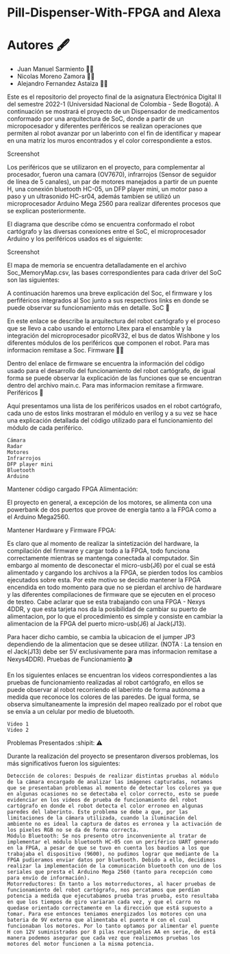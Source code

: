 # Pill-Dispenser-With-FPGA and Alexa

# Autores 🖋️

* Juan Manuel Sarmiento 🧑‍🔧
* Nicolas Moreno Zamora 🧑‍💻
* Alejandro Fernandez Astaiza 🧑‍💼

Este es el repositorio del proyecto final de la asignatura Electrónica Digital II del semestre 2022-1 (Universidad Nacional de Colombia - Sede Bogotá). A continuación se mostrará el proyecto de un Dispensador de medicamentos conformado por una arquitectura de SoC, donde a partir de un micropocesador y diferentes periféricos se realizan operaciones que permiten al robot avanzar por un laberinto con el fin de identificar y mapear en una matriz los muros encontrados y el color correspondiente a estos.

Screenshot

Los periféricos que se utilizaron en el proyecto, para complementar al procesador, fueron una camara (OV7670), infrarrojos (Sensor de seguidor de línea de 5 canales), un par de motores manejados a partir de un puente H, una conexión bluetooth HC-05, un DFP player mini, un motor paso a paso y un ultrasonido HC-sr04, además tambien se utilizó un microprocesador Arduino Mega 2560 para realizar diferentes procesos que se explican posteriormente.

El diagrama que describe cómo se encuentra conformado el robot cartógrafo y las diversas conexiones entre el SoC, el microprocesador Arduino y los periféricos usados es el siguiente:

Screenshot

El mapa de memoria se encuentra detalladamente en el archivo Soc_MemoryMap.csv, las bases correspondientes para cada driver del SoC son las siguientes:

A continuación haremos una breve explicación del Soc, el firmware y los perfiféricos integrados al Soc junto a sus respectivos links en donde se puede observar su funcionamiento más en detalle.
SoC 🤖

En este enlace se describe la arquitectura del robot cartógrafo y el proceso que se llevo a cabo usando el entorno Litex para el ensamble y la integración del microprocesador picoRV32, el bus de datos Wishbone y los diferentes módulos de los periféricos que componen el robot. Para mas informacion remitase a Soc.
Firmware 👨‍💻

Dentro del enlace de firmware se encuentra la información del código usado para el desarrollo del funcionamiento del robot cartógrafo, de igual forma se puede observar la explicación de las funciones que se encuentran dentro del archivo main.c. Para mas informacion remitase a firmware.
Periféricos 🔌

Aquí presentamos una lista de los periféricos usados en el robot cartógrafo, cada uno de estos links mostraran el módulo en verilog y a su vez se hace una explicación detallada del código utilizado para el funcionamiento del módulo de cada periférico.

    Cámara
    Radar
    Motores
    Infrarrojos
    DFP player mini
    Bluetooth
    Arduino

Mantener código cargado FPGA
Alimentación:

El proyecto en general, a excepción de los motores, se alimenta con una powerbank de dos puertos que provee de energía tanto a la FPGA como a el Arduino Mega2560.

Mantener Hardware y Firmware FPGA:

Es claro que al momento de realizar la sintetización del hardware, la compilación del firmware y cargar todo a la FPGA, todo funciona correctamente mientras se mantenga conectada al computador. Sin embargo al momento de desconectar el micro-usb(J6) por el cual se está alimentado y cargando los archivos a la FPGA, se pierden todos los cambios ejecutados sobre esta. Por este motivo se decidio mantener la FPGA encendida en todo momento para que no se pierdan el archivo de hardware y las diferentes compilaciones de firmware que se ejecuten en el proceso de testeo. Cabe aclarar que se esta trabajando con una FPGA - Nexys 4DDR, y que esta tarjeta nos da la posibilidad de cambiar su puerto de alimentacion, por lo que el procedimiento es simple y consiste en cambiar la alimentacion de la FPGA del puerto micro-usb(J6) al Jack(J13).

Para hacer dicho cambio, se cambia la ubicacion de el jumper JP3 dependiendo de la alimentacion que se desee utilizar. (NOTA : La tension en el Jack(J13) debe ser 5V exclusivamente para mas informacion remitase a Nexys4DDR).
Pruebas de Funcionamiento 🎬

En los siguientes enlaces se encuentran los videos correspondientes a las pruebas de funcionamiento realizadas al robot cartógrafo, en ellos se puede observar al robot recorriendo el laberinto de forma autónoma a medida que reconoce los colores de las paredes. De igual forma, se observa simultaneamente la impresión del mapeo realizado por el robot que se envía a un celular por medio de bluetooth.

    Video 1
    Video 2

Problemas Presentados :shipit: ⚠️

Durante la realización del proyecto se presentaron diversos problemas, los más significativos fueron los siguientes:

    Detección de colores: Después de realizar distintas pruebas al módulo de la cámara encargado de analizar las imágenes capturadas, notamos que se presentaban problemas al momento de detectar los colores ya que en algunas ocasiones no se detectaba el color correcto, esto se puede evidenciar en los videos de prueba de funcionamiento del robot cartógrafo en donde el robot detecta el color erroneo en algunas paredes del laberinto. Este problema se debe a que, por las limitaciones de la cámara utilizada, cuando la iluminación del ambiente no es ideal la captura de datos es erronea y la activación de los pixeles RGB no se da de forma correcta.
    Módulo Bluetooth: Se nos presento otro inconveniente al tratar de implementar el módulo bluetooth HC-05 con un periférico UART generado en la FPGA, a pesar de que se tuvo en cuenta los baudios a los que trabajaba el dispositivo (9600), no pudimos lograr que mediante de la FPGA pudieramos enviar datos por bluetooth. Debido a ello, decidimos realizar la implementación de la comunicación bluetooth con uno de los seriales que presta el Arduino Mega 2560 (tanto para recepción como para envío de información).
    Motorreductores: En tanto a los motorreductores, al hacer pruebas de funcionamiento del robot cartógrafo, nos percatamos que perdían potencia a medida que ejecutabamos prueba tras prueba, esto resultaba en que los tiempos de giro variaran cada vez, y que el carro no quedase orientado correctamente en la dirección que está supuesto a tomar. Para ese entonces teniamos energizados los motores con una bateria de 9V externa que alimentaba el puente H con el cual funcionaban los motores. Por lo tanto optamos por alimentar el puente H con 12V suministrados por 8 pilas recargables AA en serie, de está manera podemos asegurar que cada vez que realizemos pruebas los motores del motor funcionen a la misma potencia.
